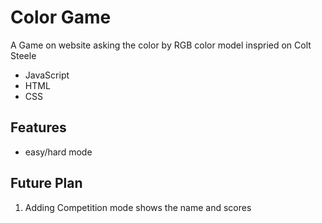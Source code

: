 # Color Game
A Game on website asking the color by RGB color model inspried on Colt Steele
* JavaScript
* HTML
* CSS
## Features
* easy/hard mode
## Future Plan
1. Adding Competition mode shows the name and scores


